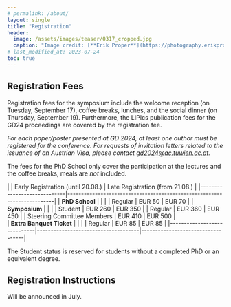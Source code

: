 ```yaml
---
# permalink: /about/
layout: single
title: "Registration"
header:
  image: /assets/images/teaser/0317_cropped.jpg
  caption: "Image credit: [**Erik Proper**](https://photography.erikproper.eu/0317)"
# last_modified_at: 2023-07-24
toc: true
---
```


## Registration Fees
Registration fees for the symposium include the welcome reception (on Tuesday, September 17), coffee breaks, lunches, and the social dinner (on Thursday, September 19).
Furthermore, the LIPIcs publication fees for the GD24 proceedings are covered by the registration fee.

*For each paper/poster presented at GD 2024, at least one author must be registered for the conference. For requests of invitation letters related to the issuance of an Austrian Visa, please contact gd2024@ac.tuwien.ac.at.*

The fees for the PhD School only cover the participation at the lectures and the coffee breaks, meals are *not* included. 

|                             | Early  Registration (until 20.08.)  | Late Registration (from 21.08.)   |
|-----------------------------|-------------------------------------------------------------------------|
| **PhD School**              |                                     |                                   |
| Regular                     | EUR 50                              | EUR 70                            | 
| **Symposium**               |                                     |                                   |
| Student                     | EUR 260                             | EUR 350                           |
| Regular                     | EUR 360                             | EUR 450                           |
| Steering Committee Members  | EUR 410                             | EUR 500                           |   
| **Extra Banquet Ticket**    |                                     |                                   |
| Regular                     | EUR 85                              | EUR 85                            |
|-----------------------------|-------------------------------------|-----------------------------------|

The Student status is reserved for students without a completed PhD or an equivalent degree.

## Registration Instructions
Will be announced in July.
